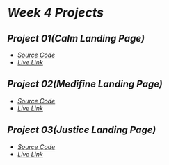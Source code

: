 # _Week 4 Projects_

## _Project 01(Calm Landing Page)_

- _[Source Code](https://github.com/krrishmittal/FSJS2.0/tree/main/HTML%20and%20CSS%20Assignment/Week%2004/Project%201)_
- _[Live Link](https://radiant-cat-5f6635.netlify.app/)_


## _Project 02(Medifine Landing Page)_
- _[Source Code](https://github.com/krrishmittal/FSJS2.0/tree/main/HTML%20and%20CSS%20Assignment/Week%2004/Project%202)_
- _[Live Link](https://cerulean-frangollo-b30ec9.netlify.app/)_

## _Project 03(Justice Landing Page)_
- _[Source Code](https://github.com/krrishmittal/FSJS2.0/tree/main/HTML%20and%20CSS%20Assignment/Week%2004/Project%203)_
- _[Live Link](https://precious-croquembouche-b270ec.netlify.app/)_